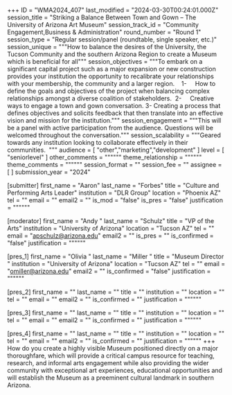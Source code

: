 +++
ID = "WMA2024_407"
last_modified = "2024-03-30T00:24:01.000Z"
session_title = "Striking a Balance Between Town and Gown – The University of Arizona Art Museum"
session_track_id = "Community Engagement,Business & Administration"
round_number = "Round 1"
session_type = "Regular session/panel (roundtable, single speaker, etc.)"
session_unique = """How to balance the desires of the University, the Tucson Community and the southern Arizona Region to create a Museum which is beneficial for all"""
session_objectives = """To embark on a significant capital project such as a major expansion or new construction provides your institution the opportunity to recalibrate your relationships with your membership, the community and a larger region. 
 
1-     How to define the goals and objectives of the project when balancing complex relationships amongst a diverse coalition of stakeholders. 
2-     Creative ways to engage a town and gown conversation.
3-     Creating a process that defines objectives and solicits feedback that then translate into an effective vision and mission for the institution."""
session_engagement = """This will be a panel with active participation from the audience. Questions will be welcomed throughout the conversation."""
session_scalability = """Geared towards any institution looking to collaborate effectively in their communities. 
"""
audience = [ "other","marketing","development" ]
level = [ "seniorlevel" ]
other_comments = """"""
theme_relationship = """"""
theme_comments = """"""
session_format = ""
session_fee = ""
assignee = [  ]
submission_year = "2024"

[submitter]
first_name = "Aaron"
last_name = "Forbes"
title = "Culture and Performing Arts Leader"
institution = "DLR Group"
location = "Phoenix AZ"
tel = ""
email = ""
email2 = ""
is_mod = "false"
is_pres = "false"
justification = """"""

[moderator]
first_name = "Andy "
last_name = "Schulz"
title = "VP of the Arts"
institution = "University of Arizona"
location = "Tucson AZ"
tel = ""
email = "apschulz@arizona.edu"
email2 = ""
is_pres = ""
is_confirmed = "false"
justification = """"""

[pres_1]
first_name = "Olivia "
last_name = "Miller "
title = "Museum Director "
institution = "University of Arizona"
location = "Tucson AZ"
tel = ""
email = "omiller@arizona.edu"
email2 = ""
is_confirmed = "false"
justification = """"""

[pres_2]
first_name = ""
last_name = ""
title = ""
institution = ""
location = ""
tel = ""
email = ""
email2 = ""
is_confirmed = ""
justification = """"""

[pres_3]
first_name = ""
last_name = ""
title = ""
institution = ""
location = ""
tel = ""
email = ""
email2 = ""
is_confirmed = ""
justification = """"""

[pres_4]
first_name = ""
last_name = ""
title = ""
institution = ""
location = ""
tel = ""
email = ""
email2 = ""
is_confirmed = ""
justification = """"""
+++
  How do you create a highly visible Museum positioned directly on a major thoroughfare, which will provide a critical campus resource for teaching, research, and informal arts engagement while also providing the wider community with exceptional art experiences, educational opportunities and will establish the Museum as a preeminent cultural landmark in southern Arizona.
  
